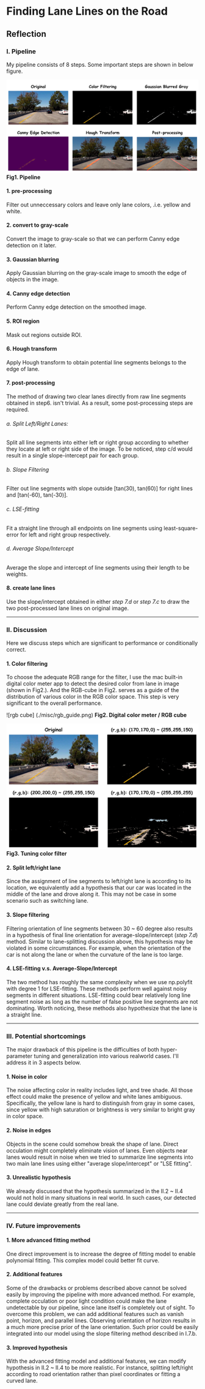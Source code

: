 # **Finding Lane Lines on the Road** 

## Reflection

### I. Pipeline

My pipeline consists of 8 steps. Some important steps are shown in below figure. </br>

![pipeline](./misc/pipeline.png)
**Fig1. Pipeline**

#### 1. pre-processing
Filter out unneccessary colors and leave only lane colors, .i.e. yellow and white. </br>

#### 2. convert to gray-scale
Convert the image to gray-scale so that we can perform Canny edge detection on it later. </br>

#### 3. Gaussian blurring
Apply Gaussian blurring on the gray-scale image to smooth the edge of objects in the image. </br>

#### 4. Canny edge detection
Perform Canny edge detection on the smoothed image. </br>

#### 5. ROI region
Mask out regions outside ROI. </br>

#### 6. Hough transform
Apply Hough transform to obtain potential line segments belongs to the edge of lane. </br>

#### 7. post-processing
The method of drawing two clear lanes directly from raw line segments obtained in step6. isn't trivial. As a result, some post-processing steps are required. 

###### a. Split Left/Right Lanes:
Split all line segments into either left or right group according to whether they locate at left or right side of the image. To be noticed, step c/d would result in a single slope-intercept pair for each group. </br>

###### b. Slope Filtering
Filter out line segments with slope outside [tan(30), tan(60)] for right lines and [tan(-60), tan(-30)]. </br>

###### c. LSE-fitting
Fit a straight line through all endpoints on line segments using least-square-error for left and right group respectively. </br>

###### d. Average Slope/Intercept
Average the slope and intercept of line segments using their length to be weights. </br>

#### 8. create lane lines
Use the slope/intercept obtained in either *step 7.d* or *step 7.c* to draw the two post-processed lane lines on original image. </br>

---
### II. Discussion
Here we discuss steps which are significant to performance or conditionally correct.

#### 1. Color filtering
To choose the adequate RGB range for the filter, I use the mac built-in digital color meter app to detect the desired color from lane in image (shown in Fig2.). And the RGB-cube in Fig2. serves as a guide of the distribution of various color in the RGB color space. This step is very significant to the overall performance. </br>

![rgb cube] (./misc/rgb_guide.png)
**Fig2. Digital color meter / RGB cube**

![rgb tuning](./misc/rgb_tuning.png)
**Fig3. Tuning color filter**

#### 2. Split left/right lane
Since the assignment of line segments to left/right lane is according to its location, we equivalently add a hypothesis that our car was located in the middle of the lane and drove along it. This may not be case in some scenario such as switching lane. </br>

#### 3. Slope filtering
Filtering orientation of line segments between 30 ~ 60 degree also results in a hypothesis of final line orientation for average-slope/intercept (*step 7.d*) method. Similar to lane-splitting discussion above, this hypothesis may be violated in some circumstances. For example, when the orientation of the car is not along the lane or when the curvature of the lane is too large. </br>

#### 4. LSE-fitting v.s. Average-Slope/Intercept
The two method has roughly the same complexity when we use np.polyfit with degree 1 for LSE-fitting. These methods perform well against noisy segments in different situations. LSE-fitting could bear relatively long line segment noise as long as the number of false positive line segments are not dominating. Worth noticing, these methods also hypothesize that the lane is a straight line.

---

### III. Potential shortcomings

The major drawback of this pipeline is the difficulties of both hyper-parameter tuning and generalization into various realworld cases. I'll address it in 3 aspects below.

#### 1. Noise in color
The noise affecting color in reality includes light, and tree shade. All those effect could make the presence of yellow and white lanes ambiguous. Specifically, the yellow lane is hard to distinguish from gray in some cases, since yellow with high saturation or brightness is very similar to bright gray in color space. 

#### 2. Noise in edges
Objects in the scene could somehow break the shape of lane. Direct occulation might completely eliminate vision of lanes. Even objects near lanes would result in noise when we tried to summarize line segments into two main lane lines using either "average slope/intercept" or "LSE fitting".

#### 3. Unrealistic hypothesis
We already discussed that the hypothesis summarized in the II.2 ~ II.4 would not hold in many situations in real world. In such cases, our detected lane could deviate greatly from the real lane. 

---

### IV. Future improvements

#### 1. More advanced fitting method
One direct improvement is to increase the degree of fitting model to enable polynomial fitting. This complex model could better fit curve.

#### 2. Additional features
Some of the drawbacks or problems described above cannot be solved easily by improving the pipeline with more advanced method. For example, complete occulation or poor light condition could make the lane undetectable by  our pipeline, since lane itself is completely out of sight. To overcome this problem, we can add additional features such as vanish point, horizon, and parallel lines. Observing orientation of horizon results in a much more precise prior of the lane orientation. Such prior could be easily integrated into our model using the slope filtering method described in I.7.b.

#### 3. Improved hypothesis
With the advanced fitting model and additional features, we can modify hypothesis in II.2 ~ II.4 to be more realistic. For instance, splitting left/right according to road orientation rather than pixel coordinates or fitting a curved lane.